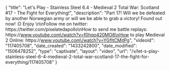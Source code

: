 {
    "title": "Let's Play - Stainless Steel 6.4 - Medieval 2 Total War: Scotland #17 - The Fight for Everything!",
    "description": "Part 17! Will we be defeated by another Norwegian army or will we be able to grab a victory!  Found out now! :D  Enjoy \n\nFollow me on twitter: https:\/\/twitter.com\/pixelatedapollo\nHow to send me battle replays: https:\/\/www.youtube.com\/watch?v=f0hqo420MO8\nHow to play Medieval 2 Online: https:\/\/www.youtube.com\/watch?v=YGfItCMitPg",
    "videoid": "117405708",
    "date_created": "1433242800",
    "date_modified": "1506478252",
    "type": "captivate",
    "layout": "video",
    "url": "\/v\/let-s-play-stainless-steel-6-4-medieval-2-total-war-scotland-17-the-fight-for-everything\/117405708"
}
